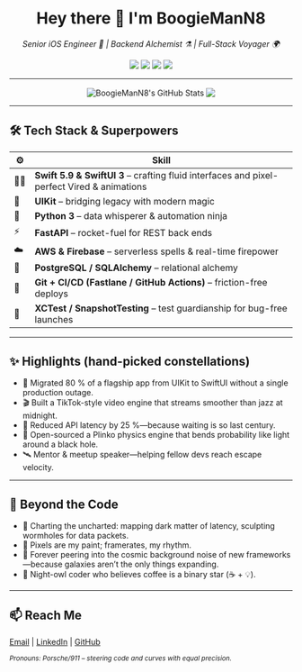 <h1 align="center">Hey there 👋 I'm <strong>BoogieManN8</strong></h1>

<p align="center">
  <em>Senior iOS Engineer 🚀 | Backend Alchemist ⚗️ | Full-Stack Voyager 🌍</em>
</p>

<p align="center">
  <img src="https://badges.pufler.dev/visits/BoogieManN8/BoogieManN8?style=flat-square&color=blue&logo=github">
  <img src="https://badges.pufler.dev/years/BoogieManN8?style=flat-square&color=success">
  <img src="https://badges.pufler.dev/repos/BoogieManN8?style=flat-square&color=yellow">
  <img src="https://badges.pufler.dev/commits/monthly/BoogieManN8?style=flat-square&color=orange">
</p>

---

<p align="center">
  <img align="center" src="https://github-readme-stats.vercel.app/api?username=BoogieManN8&amp;show_icons=true&amp;line_height=33&amp;count_private=false&amp;theme=dark" alt="BoogieManN8's GitHub Stats" />
  <img align="center" src="https://github-readme-stats.vercel.app/api/top-langs/?username=BoogieManN8&amp;hide=cmake&amp;langs_count=4&amp;line_height=35&amp;theme=dark" />
</p>

---

## 🛠️ Tech Stack & Superpowers
| ⚙️ | Skill |
|---|---|
| 🧑‍💻 | **Swift 5.9 & SwiftUI 3** – crafting fluid interfaces and pixel-perfect Vired & animations |
| 🧩 | **UIKit** – bridging legacy with modern magic |
| 🐍 | **Python 3** – data whisperer & automation ninja |
| ⚡ | **FastAPI** – rocket-fuel for REST back ends |
| ☁️ | **AWS & Firebase** – serverless spells & real-time firepower |
| 🐘 | **PostgreSQL / SQLAlchemy** – relational alchemy |
| 🔧 | **Git + CI/CD (Fastlane / GitHub Actions)** – friction-free deploys |
| 🚦 | **XCTest / SnapshotTesting** – test guardianship for bug-free launches |

---

## ✨ Highlights (hand-picked constellations)
- 🚀 Migrated 80 % of a flagship app from UIKit to SwiftUI without a single production outage.  
- 🎬 Built a TikTok-style video engine that streams smoother than jazz at midnight.  
- 🔮 Reduced API latency by 25 %—because waiting is so last century.  
- 🌌 Open-sourced a Plinko physics engine that bends probability like light around a black hole.  
- 🛰️ Mentor & meetup speaker—helping fellow devs reach escape velocity.  

---

## 🌌 Beyond the Code
- 🧭 Charting the uncharted: mapping dark matter of latency, sculpting wormholes for data packets.  
- 🎨 Pixels are my paint; framerates, my rhythm.  
- 🔭 Forever peering into the cosmic background noise of new frameworks—because galaxies aren’t the only things expanding.  
- 🦉 Night-owl coder who believes coffee is a binary star (☕ + 💡).  

---

## 📫 Reach Me
<a href="mailto:tengo.kiknadze@gmail.com">Email</a> | <a href="https://www.linkedin.com/in/tengo-kiknadze">LinkedIn</a> | <a href="https://github.com/BoogieManN8">GitHub</a>

<sub><i>Pronouns: Porsche/911 – steering code and curves with equal precision.</i></sub>
